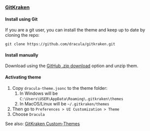 ### [GitKraken](https://www.gitkraken.com)

#### Install using Git

If you are a git user, you can install the theme and keep up to date by cloning the repo:

    git clone https://github.com/dracula/gitkraken.git

#### Install manually

Download using the [GitHub .zip download](https://github.com/dracula/gitkraken/archive/master.zip) option and unzip them.

#### Activating theme

1. Copy `dracula-theme.jsonc` to the theme folder:
    1. In Windows will be `C:\Users\USER\AppData\Roaming\.gitkraken\themes`
    2. In MacOS/Linux will be `~/.gitkraken/themes`
2. Then go to `Preferences > UI Customization > Theme`
3. Choose `Dracula`

See also: [GitKraken Custom-Themes](https://support.gitkraken.com/start-here/themes/)
